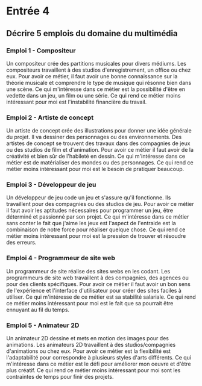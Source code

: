 # Entrée 4
## Décrire 5 emplois du domaine du multimédia

### Emploi 1 - Compositeur
Un compositeur crée des partitions musicales pour divers médiums. Les compositeurs travaillent à des studios d'enregistrement, un office ou chez eux. Pour avoir ce métier, il faut avoir une bonne connaissance sur la théorie musicale et comprendre le type de musique qui résonne bien dans une scène. Ce qui m'intéresse dans ce métier est la possibilité d'être en vedette dans un jeu, un film ou une série. Ce qui rend ce métier moins intéressant pour moi est l'instabilité financière du travail.

### Emploi 2 - Artiste de concept
Un artiste de concept crée des illustrations pour donner une idée générale du projet. Il va dessiner des personnages ou des environnements. Des artistes de concept se trouvent des travaux dans des compagnies de jeux ou des studios de film et d'animation. Pour avoir ce métier il faut avoir de la créativité et bien sûr de l'habileté en dessin. Ce qui m'intéresse dans ce métier est de matérialiser des mondes ou des personnages. Ce qui rend ce métier moins intéressant pour moi est le besoin de pratiquer beaucoup.

### Emploi 3 - Développeur de jeu 
Un développeur de jeu code un jeu et s'assure qu'il fonctionne. Ils travaillent pour des compagnies ou des studios de jeu. Pour avoir ce métier il faut avoir les aptitudes nécessaires pour programmer un jeu, être déterminé et passionné par son projet. Ce qui m'intéresse dans ce métier sans conter le fait que j'aime les jeux est l'aspect de l'entraide est la combinaison de notre force pour réaliser quelque chose. Ce qui rend ce métier moins intéressant pour moi est la pression de trouver et résoudre des erreurs.

### Emploi 4 - Programmeur de site web
Un programmeur de site réalise des sites webs en les codant. Les programmeurs de site web travaillent à des compagnies, des agences ou pour des clients spécifiques. Pour avoir ce métier il faut avoir un bon sens de l'expérience et l'interface d'utilisateur pour créer des sites faciles à utiliser. Ce qui m'intéresse de ce métier est sa stabilité salariale. Ce qui rend ce métier moins intéressant pour moi est le fait que sa pourrait être ennuyant au fil du temps.

### Emploi 5 - Animateur 2D
Un animateur 2D dessine et mets en motion des images pour des animations. Les animateurs 2D travaillent à des studios/compagnies d'animations ou chez eux. Pour avoir ce métier est la flexibilité est l'adaptabilité pour correspondre à plusieurs styles d'arts différents. Ce qui m'intéresse dans ce métier est le défi pour améliorer mon oeuvre et d'être plus créatif. Ce qui rend ce métier moins intéressant pour moi sont les contraintes de temps pour finir des projets. 

